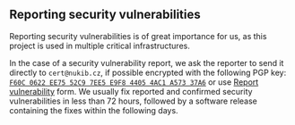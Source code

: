 ## Reporting security vulnerabilities

Reporting security vulnerabilities is of great importance for us, as this project is used in multiple critical infrastructures.

In the case of a security vulnerability report, we ask the reporter to send it directly to `cert@nukib.cz`, if possible encrypted with the following PGP key: [`F60C 0622 EE75 52C9 7EE5 E9F8 4405 4AC1 A573 37A6`](https://www.nukib.cz/download/kontakty/cert_pub.asc) or use [Report vulnerability](https://github.com/NUKIB/misp/security/advisories/new) form. We usually fix reported and confirmed security vulnerabilities in less than 72 hours, followed by a software release containing the fixes within the following days. 
